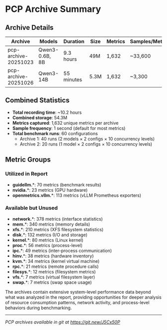 # PCP Archive Summary

## Archive Details

| Archive | Models | Duration | Size | Metrics | Samples/Metric |
|---------|--------|----------|------|---------|----------------|
| pcp-archive-20251023 | Qwen3-0.6B, 8B | 9.3 hours | 49M | 1,632 | ~33,600 |
| pcp-archive-20251026 | Qwen3-14B | 55 minutes | 5.3M | 1,632 | ~3,300 |

## Combined Statistics

- **Total recording time**: ~10.2 hours
- **Combined storage**: 54.3M
- **Metrics captured**: 1,632 unique metrics per archive
- **Sample frequency**: 1 second (default for most metrics)
- **Total benchmark runs**: 60 configurations
  - Archive 1: 40 runs (2 models × 2 configs × 10 concurrency levels)
  - Archive 2: 20 runs (1 model × 2 configs × 10 concurrency levels)

## Metric Groups

### Utilized in Report
- **guidellm.***: 70 metrics (benchmark results)
- **nvidia.***: 23 metrics (GPU hardware)
- **openmetrics.vllm.***: 113 metrics (vLLM Prometheus exporters)

### Available but Unused
- **network.***: 378 metrics (interface statistics)
- **mem.***: 340 metrics (memory details)
- **xfs.***: 210 metrics (XFS filesystem statistics)
- **disk.***: 132 metrics (I/O and storage)
- **kernel.***: 80 metrics (Linux kernel)
- **proc.***: 56 metrics (process-level)
- **ipc.***: 49 metrics (inter-process communication)
- **hinv.***: 38 metrics (hardware inventory)
- **kvm.***: 34 metrics (kernel virtual machine)
- **rpc.***: 21 metrics (remote procedure calls)
- **filesys.***: 12 metrics (filesystem metrics)
- **vfs.***: 7 metrics (virtual filesystem layer)
- **swap.***: 7 metrics (swap space usage)

The archives contain extensive system-level performance data beyond what was analyzed in the report, providing opportunities for deeper analysis of resource consumption patterns, network activity, and process-level behaviors during benchmarking.

---

*PCP archives available in git at https://git.new/J5Cx50P*

